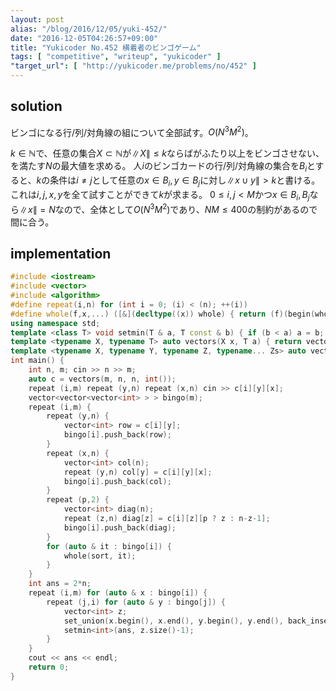 ```yaml
---
layout: post
alias: "/blog/2016/12/05/yuki-452/"
date: "2016-12-05T04:26:57+09:00"
title: "Yukicoder No.452 横着者のビンゴゲーム"
tags: [ "competitive", "writeup", "yukicoder" ]
"target_url": [ "http://yukicoder.me/problems/no/452" ]
---
```


## solution

ビンゴになる行/列/対角線の組について全部試す。$O(N^3M^2)$。

$k \in \mathbb{N}$で、任意の集合$X \subset \mathbb{N}$が$\|X\| \le k$ならばがふたり以上をビンゴさせない、を満たす$N$の最大値を求める。
人$i$のビンゴカードの行/列/対角線の集合を$B_i$とすると、$k$の条件は$i \ne j$として任意の$x \in B_i, y \in B_j$に対し$\| x \cup y \| \gt k$と書ける。
これは$i,j,x,y$を全て試すことができて$k$が求まる。
$0 \le i,j \lt M$かつ$x \in B_i,B_j$なら$\|x\| = N$なので、全体として$O(N^3M^2)$であり、$NM \le 400$の制約があるので間に合う。

## implementation

``` c++
#include <iostream>
#include <vector>
#include <algorithm>
#define repeat(i,n) for (int i = 0; (i) < (n); ++(i))
#define whole(f,x,...) ([&](decltype((x)) whole) { return (f)(begin(whole), end(whole), ## __VA_ARGS__); })(x)
using namespace std;
template <class T> void setmin(T & a, T const & b) { if (b < a) a = b; }
template <typename X, typename T> auto vectors(X x, T a) { return vector<T>(x, a); }
template <typename X, typename Y, typename Z, typename... Zs> auto vectors(X x, Y y, Z z, Zs... zs) { auto cont = vectors(y, z, zs...); return vector<decltype(cont)>(x, cont); }
int main() {
    int n, m; cin >> n >> m;
    auto c = vectors(m, n, n, int());
    repeat (i,m) repeat (y,n) repeat (x,n) cin >> c[i][y][x];
    vector<vector<vector<int> > > bingo(m);
    repeat (i,m) {
        repeat (y,n) {
            vector<int> row = c[i][y];
            bingo[i].push_back(row);
        }
        repeat (x,n) {
            vector<int> col(n);
            repeat (y,n) col[y] = c[i][y][x];
            bingo[i].push_back(col);
        }
        repeat (p,2) {
            vector<int> diag(n);
            repeat (z,n) diag[z] = c[i][z][p ? z : n-z-1];
            bingo[i].push_back(diag);
        }
        for (auto & it : bingo[i]) {
            whole(sort, it);
        }
    }
    int ans = 2*n;
    repeat (i,m) for (auto & x : bingo[i]) {
        repeat (j,i) for (auto & y : bingo[j]) {
            vector<int> z;
            set_union(x.begin(), x.end(), y.begin(), y.end(), back_inserter(z));
            setmin<int>(ans, z.size()-1);
        }
    }
    cout << ans << endl;
    return 0;
}
```
